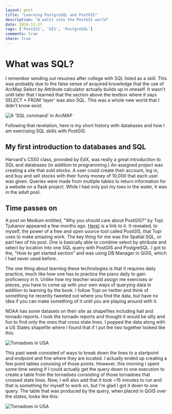```yaml
---
layout: post
title: "Learning PostgreSQL and PostGIS"
description: "A waltz into the PostGIS world"
date: 2018-11-27
tags: ['PostGIS', 'GIS', 'PostgreSQL']
comments: true
share: true
---
```


# What was SQL?

I remember sending out resumes after college with SQL listed as a skill. This was probably due to the false sense of acquired knowledge that the use of ArcMap Select by Attribute calculator actually builds up in oneself. It wasn't until later that I learned that the section above the textbox where it says SELECT * FROM 'layer' was also SQL. This was a whole new world that I didn't know exist.

![A 'SQL command' in ArcMAP ](../../images/select.png)

Following that revelation, here is my short history with databases and how I am exercising SQL skills with PostGIS.

## My first introduction to databases and SQL

Harvard's CS50 class, provided by EdX, was really a great introduction to SQL and databases (in addition to programming.) An assigned project was creating a site that sold stocks. A user could create their account, log in, and buy and sell stocks with their funny money of 10,000 that each user was given. Queries were made from multiple tables to return information for a website on a flask project. While I had only put my toes in the water, it was in the adult pool.

## Time passes on

A post on Medium entitled, "Why you should care about PostGIS?" by Topi Tjukanov appeared a few months ago. [Here)](https://medium.com/@tjukanov/why-should-you-care-about-postgis-a-gentle-introduction-to-spatial-databases-9eccd26bc42b) is a link to it. It revealed, to myself, the power of a free and open source tool called PostGIS, that Topi uses to make amazing work. The key thing for me was the Spatial SQL, or part two of his post. One is basically able to combine select by attribute and select by location into one SQL query with PostGIS and PostgreSQL. I got to the, "How to get started section" and was using DB Manager in QGIS, which I had never used before.

The one thing about learning these technologies is that it requires daily practice, much like how one has to practice the piano daily to gain proficiency in it. Unlike how my teacher would assign me exercises or pieces, you have to come up with your own ways of querying data in addition to learning by the book. I follow Topi on twitter and think of something he recently tweeted out where you find the data, but have no idea if you can make something of it until you are playing around with it. 

NOAA has some datasets on their site as shapefiles including hail and tornado reports. I took the tornado reports and thought it would be silly and fun to find only the ones that cross state lines. I popped the data along with a US States shapefile where I found that if I put the two together looked like this:

![Tornadoes in USA ](../../images/statesbefore.png)

This past week consisted of ways to break down the lines to a startpoint and endpoint and fine where they are located. I actually ended up creating a few point tables consising of those points. However, this morning I spent some time seeing if I could actually get the query down to one execution to create a table from the tornadoes consisting of those tornadoes that crossed state lines. Now, I will also add that it took ~15 minutes to run and that is something for myself to work on, but I'm glad I got it down to one query. The table that was produced by the query, when placed in QGIS over the states, looks like this:

![Tornadoes in USA ](../../images/statesafter.png)